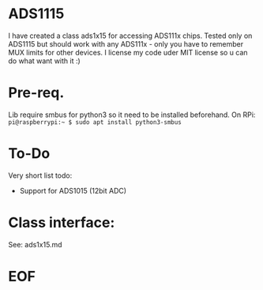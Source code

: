 # ADS1115
I have created a class ads1x15 for accessing ADS111x chips.
Tested only on ADS1115 but should work with any ADS111x - only you have to remember MUX limits for other devices.
I license my code uder MIT license so u can do what want with it :)

# Pre-req.
Lib require smbus for python3 so it need to be installed beforehand.
On RPi:
```pi@raspberrypi:~ $ sudo apt install python3-smbus```

# To-Do
Very short list todo:
* Support for ADS1015 (12bit ADC)

# Class interface:
See: ads1x15.md

# EOF